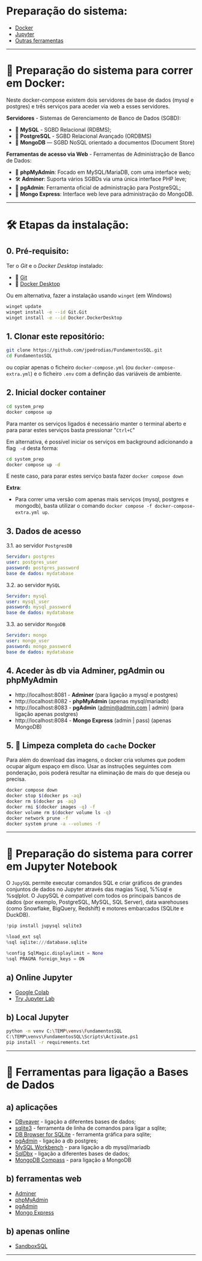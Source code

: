# Preparação do sistema:
* [Docker](#-prepara%C3%A7%C3%A3o-do-sistema-para-correr-em-docker)
* [Jupyter](#-prepara%C3%A7%C3%A3o-do-sistema-para-correr-em-jupyter-notebook)
* [Outras ferramentas](#-ferramentas-para-liga%C3%A7%C3%A3o-a-bases-de-dados)

---

# 🐳 Preparação do sistema para correr em Docker:
Neste docker-compose existem dois servidores de base de dados (mysql e postgres) e três serviços para aceder via web a esses servidores.

**Servidores** - Sistemas de Gerenciamento de Banco de Dados (SGBD):
- 🐬 **MySQL**	- SGBD Relacional (RDBMS);
- 🐘 **PostgreSQL** - SGBD Relacional Avançado (ORDBMS)
- 🍃 **MongoDB** — SGBD NoSQL orientado a documentos (Document Store)


**Ferramentas de acesso via Web** - Ferramentas de Administração de Banco de Dados:
- 🐬 **phpMyAdmin**: Focado em MySQL/MariaDB, com uma interface web;
- 🛠️ **Adminer**: Suporta vários SGBDs via uma única interface PHP leve;
- 🐘 **pgAdmin**: Ferramenta oficial de administração para PostgreSQL;
- 🍃 **Mongo Express**: Interface web leve para administração do MongoDB.


---
# 🛠️ Etapas da instalação:
## 0. Pré-requisito:
Ter o *Git* e o *Docker Desktop* instalado:
- 🐳 [Git](https://git-scm.com/downloads)
- 🐙 [Docker Desktop](https://www.docker.com/get-started/)


Ou em alternativa, fazer a instalação usando `winget` (em Windows)
```bash
winget update
winget install -e --id Git.Git
winget install -e --id Docker.DockerDesktop
```


## 1. Clonar este repositório:
```bash
git clone https://github.com/jpedrodias/FundamentosSQL.git
cd FundamentosSQL
```
ou copiar apenas o ficheiro `docker-compose.yml` (ou `docker-compose-extra.yml`) e o ficheiro `.env` com a definção das variáveis de ambiente. 


## 2. Inicial docker container
```bash
cd system_prep
docker compose up
```
Para manter os serviços ligados é necessário manter o terminal aberto e para parar estes serviços basta pressionar "`Ctrl+C`"

Em alternativa, é possível iniciar os serviços em background adicionando a flag ` -d` desta forma:
```bash
cd system_prep
docker compose up -d
```
E neste caso, para parar estes serviço basta fazer `docker compose down`


**Extra**:
* Para correr uma versão com apenas mais serviços (mysql, postgres e mongodb), 
basta utilizar o comando `docker compose -f docker-compose-extra.yml up`.


## 3. Dados de acesso
3.1. ao servidor `PostgresDB`  
```yml
Servidor: postgres
user: postgres_user
password: postgres_password
base de dados: mydatabase
```

3.2. ao servidor `MySQL`  
```yml
Servidor: mysql
user: mysql_user
password: mysql_password
base de dados: mydatabase
```

3.3. ao servidor `MongoDB`  
```yml
Servidor: mongo
user: mongo_user
password: mongo_password
base de dados: mydatabase
```


## 4. Aceder às db via Adminer, pgAdmin ou phpMyAdmin
- http://localhost:8081 - **Adminer** (para ligação a mysql e postgres)
- http://localhost:8082 - **phpMyAdmin** (apenas mysql/mariadb)
- http://localhost:8083 - **pgAdmin** (admin@admin.com | admin) (para ligação apenas postgres)
- http://localhost:8084 - **Mongo Express** (admin | pass) (apenas MongoDB)



## 5. 🧹 Limpeza completa do `cache` Docker
Para além do download das imagens, o docker cria volumes que podem ocupar algum espaço em disco. 
Usar as instruções seguintes com ponderação, pois poderá resultar na eliminação de mais do que deseja ou precisa. 

```bash
docker compose down
docker stop $(docker ps -aq)
docker rm $(docker ps -aq)
docker rmi $(docker images -q) -f
docker volume rm $(docker volume ls -q)
docker network prune -f
docker system prune -a --volumes -f
```



---
# 📓 Preparação do sistema para correr em Jupyter Notebook
O `JupySQL` permite executar comandos SQL e criar gráficos de grandes conjuntos de dados no Jupyter através das magias %sql, %%sql e %sqlplot. O JupySQL é compatível com todos os principais bancos de dados (por exemplo, PostgreSQL, MySQL, SQL Server), data warehouses (como Snowflake, BigQuery, Redshift) e motores embarcados (SQLite e DuckDB).


```python
!pip install jupysql sqlite3

%load_ext sql
%sql sqlite:///database.sqlite

%config SqlMagic.displaylimit = None
%sql PRAGMA foreign_keys = ON
```

## a) Online Jupyter
- [Google Colab](https://colab.research.google.com/)
- [Try Jupyter Lab](https://jupyter.org/try-jupyter/lab/)


## b) Local Jupyter
```bash
python -m venv C:\TEMP\venvs\FundamentosSQL
C:\TEMP\venvs\FundamentosSQL\Scripts\Activate.ps1
pip install -r requirements.txt
```


---
# 🧰 Ferramentas para ligação a Bases de Dados
## a) aplicações
- [DBveaver](https://dbeaver.io/download/) - ligação a diferentes bases de dados;
- [sqlite3](https://www.sqlite.org/download.html) - ferramenta de linha de comandos para ligar a sqlite;
- [DB Browser for SQLite](https://sqlitebrowser.org/) - ferramenta gráfica para sqlite;
- [pgAdmin](https://www.pgadmin.org/download/) - ligação a db postgres;
- [MySQL Workbench](https://dev.mysql.com/downloads/workbench/) - para ligação a db mysql/mariadb
- [SqlDbx](https://www.sqldbx.com/index.htm) - ligação a diferentes bases de dados;
- [MongoDB Compass](https://www.mongodb.com/try/download/compass) - para ligação a MongoDB


## b) ferramentas web
- [Adminer](https://www.adminer.org/en/)
- [phpMyAdmin](https://www.phpmyadmin.net/)
- [pgAdmin](https://www.pgadmin.org/download/pgadmin-4-container/)
- [Mongo Express](https://github.com/mongo-express/mongo-express)


## b) apenas online
- [SandboxSQL](https://sandboxsql.com/)


---

